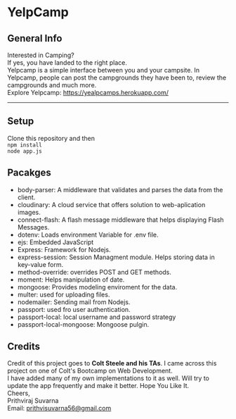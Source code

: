# YelpCamp


## General Info
Interested in Camping?<br>
If yes, you have landed to the right place.<br>
Yelpcamp is a simple interface between you and your campsite.
In Yelpcamp, people can post the campgrounds they have been to, review the campgrounds and much more.<br>
Explore Yelpcamp: https://yealpcamps.herokuapp.com/
<hr>


## Setup

Clone this repository and then <br>
``` npm install ```
<br>
``` node app.js ```

## Pacakges 
<ul>
  <li>body-parser: A middleware that validates and parses the data from the client.</li>
  <li>cloudinary: A cloud service that offers solution to web-aplication images.</li>
  <li>connect-flash: A flash message middleware that helps displaying Flash Messages.</li>
  <li>dotenv: Loads environment Variable for .env file.</li>
  <li>ejs: Embedded JavaScript</li>
  <li>Express: Framework for Nodejs.</li>
  <li>express-session: Session Managment module. Helps storing data in key-value form.</li>
  <li>method-override: overrides POST and GET methods.</li>
  <li>moment: Helps manipulation of date.</li>
  <li>mongoose: Provides modeling enviroment for the data.</li>
  <li>multer: used for uploading files.</li>
  <li>nodemailer: Sending mail from Nodejs.</li>
  <li>passport: used fro user authentication.</li>
  <li>passport-local: local username and password strategy</li>
  <li>passport-local-mongoose: Mongoose pulgin.</li>
</ul>

## Credits
Credit of this project goes to <b>Colt Steele and his TAs</b>.
I came across this project on one of Colt's Bootcamp on Web Development.<br>
I have added many of my own implementations to it as well.
Will try to update the app frequently and make it better.
Hope You Like It.<br>
Cheers,<br>
Prithviraj Suvarna<br>
Email: prithvisuvarna56@gmail.com
